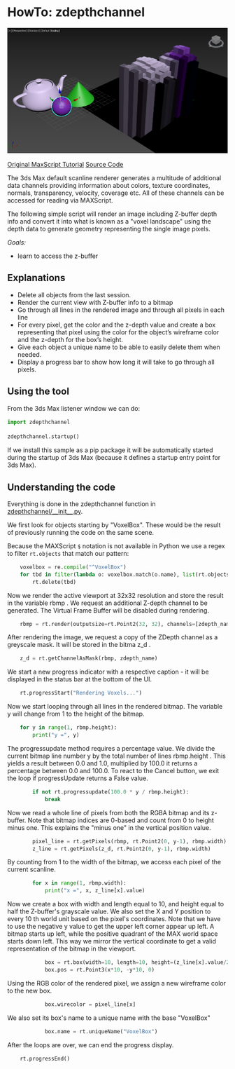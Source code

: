 # HowTo: zdepthchannel

![ZDpeth](doc/ZDepth.png)

[Original MaxScript Tutorial](https://help.autodesk.com/view/MAXDEV/2022/ENU/?guid=GUID-3667A33C-E3E4-4F39-A480-3713240838F1)
[Source Code](zdepthchannel/__init__.py)

The 3ds Max default scanline renderer generates a multitude of additional data
channels providing information about colors, texture coordinates, normals,
transparency, velocity, coverage etc. All of these channels can be accessed for
reading via MAXScript.

The following simple script will render an image including Z-buffer depth info
and convert it into what is known as a "voxel landscape" using the depth data
to generate geometry representing the single image pixels.

*Goals:* 
- learn to access the z-buffer

## Explanations

- Delete all objects from the last session.
- Render the current view with Z-buffer info to a bitmap
- Go through all lines in the rendered image and through all pixels in each line
- For every pixel, get the color and the z-depth value and create a box representing that pixel using the color for the object’s wireframe color and the z-depth for the box’s height.
- Give each object a unique name to be able to easily delete them when needed.
- Display a progress bar to show how long it will take to go through all pixels.

## Using the tool

From the 3ds Max listener window we can do:

```python
import zdepthchannel

zdepthchannel.startup()
```

If we install this sample as a pip package it will be automatically
started during the startup of 3ds Max (because it defines a startup
entry point for 3ds Max).

## Understanding the code

Everything is done in the zdepthchannel function in [zdepthchannel/\_\_init\_\_.py](zdepthchannel/__init__.py).

We first look for objects starting by "VoxelBox". These would be the result
of previously running the code on the same scene.

Because the MAXScript `$` notation is not available in Python we use
a regex to filter `rt.objects` that match our pattern:

```python
    voxelbox = re.compile("^VoxelBox")
    for tbd in filter(lambda o: voxelbox.match(o.name), list(rt.objects)):
        rt.delete(tbd)
```

Now we render the active viewport at 32x32 resolution and store the result in
the variable rbmp . We request an additional Z-depth channel to be generated.
The Virtual Frame Buffer will be disabled during rendering.

```python
    rbmp = rt.render(outputsize=rt.Point2(32, 32), channels=[zdepth_name], vfb=False)
```

After rendering the image, we request a copy of the ZDepth channel as a
greyscale mask. It will be stored in the bitma z\_d .

```python
    z_d = rt.getChannelAsMask(rbmp, zdepth_name)
```

We start a new progress indicator with a respective caption - it will be
displayed in the status bar at the bottom of the UI.

```python
    rt.progressStart("Rendering Voxels...")
```

Now we start looping through all lines in the rendered bitmap. The variable y
will change from 1 to the height of the bitmap.

```python
    for y in range(1, rbmp.height):
        print("y =", y)
```

The progressupdate method requires a percentage value. We divide the current
bitmap line number y by the total number of lines rbmp.height . This yields a
result between 0.0 and 1.0, multiplied by 100.0 it returns a percentage between
0.0 and 100.0. To react to the Cancel button, we exit the loop if
progressUpdate returns a False value.

```python
        if not rt.progressupdate(100.0 * y / rbmp.height):
            break
```

Now we read a whole line of pixels from both the RGBA bitmap and its z-buffer.
Note that bitmap indices are 0-based and count from 0 to height minus one. This
explains the "minus one" in the vertical position value.

```python
        pixel_line = rt.getPixels(rbmp, rt.Point2(0, y-1), rbmp.width)
        z_line = rt.getPixels(z_d, rt.Point2(0, y-1), rbmp.width)
```

By counting from 1 to the width of the bitmap, we access each pixel of the
current scanline.

```python
        for x in range(1, rbmp.width):
            print("x =", x, z_line[x].value)
```

Now we create a box with width and length equal to 10, and height equal to half
the Z-buffer's grayscale value. We also set the X and Y position to every 10 th
world unit based on the pixel's coordinates. Note that we have to use the
negative y value to get the upper left corner appear up left. A bitmap starts
up left, while the positive quadrant of the MAX world space starts down left.
This way we mirror the vertical coordinate to get a valid representation of the
bitmap in the viewport.

```python
            box = rt.box(width=10, length=10, height=(z_line[x].value/2))
            box.pos = rt.Point3(x*10, -y*10, 0)
```

Using the RGB color of the rendered pixel, we assign a new wireframe color to
the new box.

```python
            box.wirecolor = pixel_line[x]
```

We also set its box's name to a unique name with the base "VoxelBox"

```python
            box.name = rt.uniqueName("VoxelBox")
```

After the loops are over, we can end the progress display.

```python
    rt.progressEnd()
```
